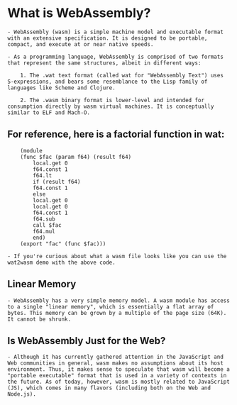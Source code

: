 
# What is WebAssembly?

    - WebAssembly (wasm) is a simple machine model and executable format with an extensive specification. It is designed to be portable, compact, and execute at or near native speeds.

    - As a programming language, WebAssembly is comprised of two formats that represent the same structures, albeit in different ways:

        1. The .wat text format (called wat for "WebAssembly Text") uses S-expressions, and bears some resemblance to the Lisp family of languages like Scheme and Clojure.

        2. The .wasm binary format is lower-level and intended for consumption directly by wasm virtual machines. It is conceptually similar to ELF and Mach-O.


## For reference, here is a factorial function in wat:


        (module
        (func $fac (param f64) (result f64)
            local.get 0
            f64.const 1
            f64.lt
            if (result f64)
            f64.const 1
            else
            local.get 0
            local.get 0
            f64.const 1
            f64.sub
            call $fac
            f64.mul
            end)
        (export "fac" (func $fac)))

    - If you're curious about what a wasm file looks like you can use the wat2wasm demo with the above code.



## Linear Memory

    - WebAssembly has a very simple memory model. A wasm module has access to a single "linear memory", which is essentially a flat array of bytes. This memory can be grown by a multiple of the page size (64K). It cannot be shrunk.


## Is WebAssembly Just for the Web?
    
    - Although it has currently gathered attention in the JavaScript and Web communities in general, wasm makes no assumptions about its host environment. Thus, it makes sense to speculate that wasm will become a "portable executable" format that is used in a variety of contexts in the future. As of today, however, wasm is mostly related to JavaScript (JS), which comes in many flavors (including both on the Web and Node.js).